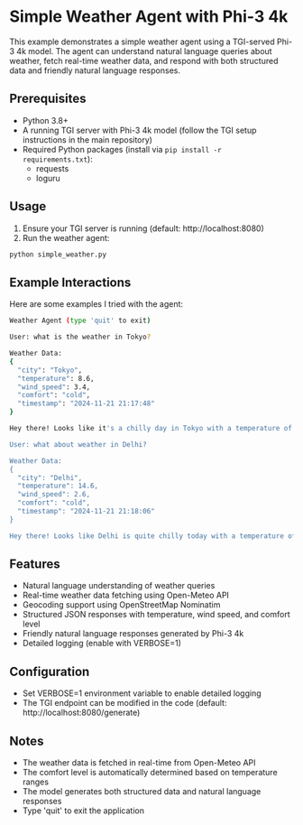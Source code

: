 # Simple Weather Agent with Phi-3 4k

This example demonstrates a simple weather agent using a TGI-served Phi-3 4k model. The agent can understand natural language queries about weather, fetch real-time weather data, and respond with both structured data and friendly natural language responses.

## Prerequisites

- Python 3.8+
- A running TGI server with Phi-3 4k model (follow the TGI setup instructions in the main repository)
- Required Python packages (install via `pip install -r requirements.txt`):
  - requests
  - loguru

## Usage

1. Ensure your TGI server is running (default: http://localhost:8080)
2. Run the weather agent:
```bash
python simple_weather.py
```

## Example Interactions

Here are some examples I tried with the agent:

```bash
Weather Agent (type 'quit' to exit)

User: what is the weather in Tokyo?

Weather Data:
{
  "city": "Tokyo",
  "temperature": 8.6,
  "wind_speed": 3.4,
  "comfort": "cold",
  "timestamp": "2024-11-21 21:17:48"
}

Hey there! Looks like it's a chilly day in Tokyo with a temperature of 8.6°C. The wind is blowing at a speed of 3.4 km/h, making it feel even colder. You might want to bundle up and grab a hot cup of tea to keep yourself warm. Stay cozy!

User: what about weather in Delhi?

Weather Data:
{
  "city": "Delhi",
  "temperature": 14.6,
  "wind_speed": 2.6,
  "comfort": "cold",
  "timestamp": "2024-11-21 21:18:06"
}

Hey there! Looks like Delhi is quite chilly today with a temperature of 14.6°C. It's a bit cold, so make sure to bundle up and keep warm. The wind is blowing at a gentle 2.6 km/h, so it's not too windy. Stay cozy and enjoy your day!
```

## Features

- Natural language understanding of weather queries
- Real-time weather data fetching using Open-Meteo API
- Geocoding support using OpenStreetMap Nominatim
- Structured JSON responses with temperature, wind speed, and comfort level
- Friendly natural language responses generated by Phi-3 4k
- Detailed logging (enable with VERBOSE=1)

## Configuration

- Set VERBOSE=1 environment variable to enable detailed logging
- The TGI endpoint can be modified in the code (default: http://localhost:8080/generate)

## Notes

- The weather data is fetched in real-time from Open-Meteo API
- The comfort level is automatically determined based on temperature ranges
- The model generates both structured data and natural language responses
- Type 'quit' to exit the application
